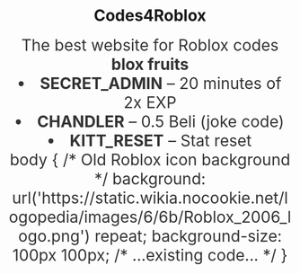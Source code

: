 
<header class="modern-header">
        <div class="container">
            <h1 class="site-title">Codes4Roblox</h1>
            <h2 class="site-subheading" style="font-size:2em; font-weight:normal; margin-top:10px; color:#333;">The best website for Roblox codes
                 <strong>blox fruits</strong>          <li><strong>SECRET_ADMIN</strong> – 20 minutes of 2x EXP</li>
                <li><strong>CHANDLER</strong> – 0.5 Beli (joke code)</li>
                <li><strong>KITT_RESET</strong> – Stat reset</li>
body {
    /* Old Roblox icon background */
    background: url('https://static.wikia.nocookie.net/logopedia/images/6/6b/Roblox_2006_logo.png') repeat;
    background-size: 100px 100px;
    /* ...existing code... */
}
